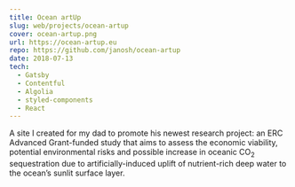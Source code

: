 ```yaml
---
title: Ocean artUp
slug: web/projects/ocean-artup
cover: ocean-artup.png
url: https://ocean-artup.eu
repo: https://github.com/janosh/ocean-artup
date: 2018-07-13
tech:
  - Gatsby
  - Contentful
  - Algolia
  - styled-components
  - React
---
```


A site I created for my dad to promote his newest research project: an ERC Advanced Grant-funded study that aims to assess the economic viability, potential environmental risks and possible increase in oceanic CO<sub>2</sub> sequestration due to artificially-induced uplift of nutrient-rich deep water to the ocean’s sunlit surface layer.
